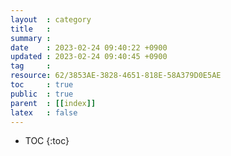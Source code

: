 ```yaml
---
layout  : category
title   : 
summary : 
date    : 2023-02-24 09:40:22 +0900
updated : 2023-02-24 09:40:45 +0900
tag     : 
resource: 62/3853AE-3828-4651-818E-58A379D0E5AE
toc     : true
public  : true
parent  : [[index]]
latex   : false
---
```

* TOC
{:toc}

# 
